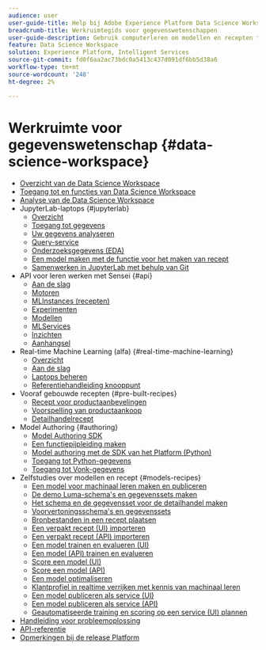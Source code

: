 ```yaml
---
audience: user
user-guide-title: Help bij Adobe Experience Platform Data Science Workspace
breadcrumb-title: Werkruimtegids voor gegevenswetenschappen
user-guide-description: Gebruik computerleren om modellen en recepten te ontwikkelen, te trainen en te scoren met Adobe Sensei- en JupyterLab-laptops.
feature: Data Science Workspace
solution: Experience Platform, Intelligent Services
source-git-commit: fd0f6aa2ac73bdc0a5413c437d091df6bb5d38a6
workflow-type: tm+mt
source-wordcount: '248'
ht-degree: 2%

---
```



# Werkruimte voor gegevenswetenschap {#data-science-workspace}

* [Overzicht van de Data Science Workspace](home.md)
* [Toegang tot en functies van Data Science Workspace](access-features-dsw.md)
* [Analyse van de Data Science Workspace](walkthrough.md)
* JupyterLab-laptops {#jupyterlab}
   * [Overzicht](jupyterlab/overview.md)
   * [Toegang tot gegevens](jupyterlab/access-notebook-data.md)
   * [Uw gegevens analyseren](jupyterlab/analyze-your-data.md)
   * [Query-service](jupyterlab/query-service.md)
   * [Onderzoeksgegevens (EDA)](jupyterlab/eda-notebook.md)
   * [Een model maken met de functie voor het maken van recept](jupyterlab/create-a-model.md)
   * [Samenwerken in JupyterLab met behulp van Git](jupyterlab/using-git-for-collaboration.md)
* API voor leren werken met Sensei {#api}
   * [Aan de slag](api/getting-started.md)
   * [Motoren](api/engines.md)
   * [MLInstances (recepten)](api/mlinstances.md)
   * [Experimenten](api/experiments.md)
   * [Modellen](api/models.md)
   * [MLServices](api/mlservices.md)
   * [Inzichten](api/insights.md)
   * [Aanhangsel](api/appendix.md)
* Real-time Machine Learning (alfa) {#real-time-machine-learning}
   * [Overzicht](real-time-machine-learning/home.md)
   * [Aan de slag](real-time-machine-learning/getting-started.md)
   * [Laptops beheren](real-time-machine-learning/rtml-authoring-notebook.md)
   * [Referentiehandleiding knooppunt](real-time-machine-learning/node-reference.md)
* Vooraf gebouwde recepten {#pre-built-recipes}
   * [Recept voor productaanbevelingen](pre-built-recipes/product-recommendations.md)
   * [Voorspelling van productaankoop](pre-built-recipes/product-purchase-prediction.md)
   * [Detailhandelrecept](pre-built-recipes/retail-sales.md)
* Model Authoring {#authoring}
   * [Model Authoring SDK](authoring/sdk.md)
   * [Een functiepijpleiding maken](authoring/feature-pipeline.md)
   * [Model authoring met de SDK van het Platform (Python)](authoring/platform-sdk.md)
   * [Toegang tot Python-gegevens](authoring/python.md)
   * [Toegang tot Vonk-gegevens](authoring/spark.md)
* Zelfstudies over modellen en recept {#models-recipes}
   * [Een model voor machinaal leren maken en publiceren](models-recipes/create-publish-model.md)
   * [De demo Luma-schema&#39;s en gegevenssets maken](models-recipes/create-luma-data.md)
   * [Het schema en de gegevensset voor de detailhandel maken](models-recipes/create-retails-sales-dataset.md)
   * [Voorvertoningsschema&#39;s en gegevenssets](models-recipes/preview-schema-data.md)
   * [Bronbestanden in een recept plaatsen](models-recipes/package-source-files-recipe.md)
   * [Een verpakt recept (UI) importeren](models-recipes/import-packaged-recipe-ui.md)
   * [Een verpakt recept (API) importeren](models-recipes/import-packaged-recipe-api.md)
   * [Een model trainen en evalueren (UI)](models-recipes/train-evaluate-model-ui.md)
   * [Een model (API) trainen en evalueren](models-recipes/train-evaluate-model-api.md)
   * [Score een model (UI)](models-recipes/score-model-ui.md)
   * [Score een model (API)](models-recipes/score-model-api.md)
   * [Een model optimaliseren](models-recipes/optimize-model.md)
   * [Klantprofiel in realtime verrijken met kennis van machinaal leren](models-recipes/enrich-profile.md)
   * [Een model publiceren als service (UI)](models-recipes/publish-model-service-ui.md)
   * [Een model publiceren als service (API)](models-recipes/publish-model-service-api.md)
   * [Geautomatiseerde training en scoring op een service (UI) plannen](models-recipes/schedule-models-ui.md)
* [Handleiding voor probleemoplossing](troubleshooting-guide.md)
* [API-referentie](https://www.adobe.io/apis/experienceplatform/home/api-reference.html#!acpdr/swagger-specs/sensei-ml-api.yaml)
* [Opmerkingen bij de release Platform](https://www.adobe.com/go/platform-release-notes-en)